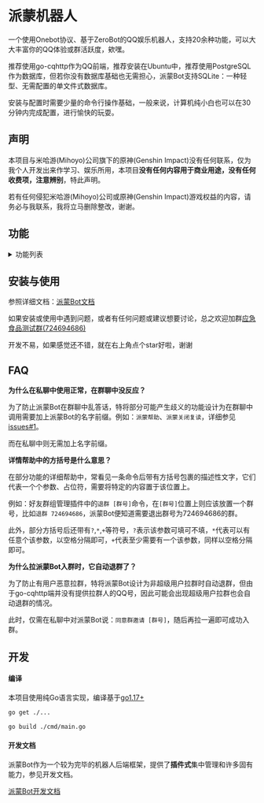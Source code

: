 # 派蒙机器人

一个使用Onebot协议、基于ZeroBot的QQ娱乐机器人，支持20余种功能，可以大大丰富你的QQ体验或群活跃度，欸嘿。

推荐使用go-cqhttp作为QQ前端，推荐安装在Ubuntu中，推荐使用PostgreSQL作为数据库，但若你没有数据库基础也无需担心，派蒙Bot支持SQLite：一种轻型、无需配置的单文件式数据库。

安装与配置时需要少量的命令行操作基础，一般来说，计算机纯小白也可以在30分钟内完成配置，进行愉快的玩耍。

## 声明

本项目与米哈游(Mihoyo)公司旗下的原神(Genshin Impact)没有任何联系，仅为我个人开发出来作学习、娱乐所用，本项目**没有任何内容用于商业用途，没有任何收费项，注意辨别**，特此声明。

若有任何侵犯米哈游(Mihoyo)公司或原神(Genshin Impact)游戏权益的内容，请务必与我联系，我将立马删除整改，谢谢。

## 功能

<details>
<summary>功能列表</summary>

行尾括号内为插件Key，对应着配置文件config-plugin.yaml中各个插件的根配置项key

### 基本功能
- [x] 权限管理与鉴权 (auth)：各功能可分权限使用
- [x] 功能开关与封(解)禁 (ban)：可按功能封人、封群
- [x] 加群\好友申请事件处理\推送 (event)
- [x] 帮助 (help)
- [x] 功能CD限流 (limiter)
- [x] 用户昵称系统 (nickname)
- [x] 签到与财富 (sc)

### 一般功能
- [x] 聊天\自定义问答 (chat)：具有强大的文件问答集自定义功能
- [x] 定期提醒 (note)：定时定点或指定间隔提醒，支持CRON
- [x] 联系管理员 (contact)
- [x] 复读 (echo)
- [x] 控制命令 (inspection)：自检、重启、检查更新等
- [x] 功能使用统计 (statistic)：可分人分日统计
- [x] 网易云评论 (netease)
- [x] 点歌 (music)
- [x] 随机\随机数 (random)
- [x] 漂流瓶 (bottle)
- [x] 戳一戳 (poke)：可自行配置回答，还支持多种动作

### 原神相关
- [x] 今日可肝素材查询 (genshin_resource)
- [x] 模拟原神抽卡 (genshin_draw)
- [x] 米游社管理 (genshin_cookie)
- [x] 米游社签到 (genshin_sign)
- [x] 原神便笺查询 (genshin_query)
- [x] 原神战绩查询 (genshin_record)

### 实用工具
- [x] B站订阅 (bilibili)：UP主、番剧、直播更新时自动推送
- [x] 翻译 (translate)：甚至支持文言文
- [x] 纯小写缩写翻译 (hhsh)
- [x] 搜梗 (geng)
- [x] 识图搜番 (whatanime)
- [x] 疫情查询 (COVID)
- [x] 短链接还原 (short_url)
- [x] 天气 (weather)
- [x] GitHub查询 (github)
- [x] 混合表情 (emoji_mix)：合成两个emoji表情

### 群功能
- [x] 群管理 (admin)：快捷踢人、禁言、拉黑
- [x] 撤回消息 (withdraw)
- [x] 设置入群欢迎 (welcome)
- [x] 关键词撤回 (keyword)

### 小游戏
- [x] 看图猜成语 (idioms)
- [ ] 谁是卧底
- [ ] 文字RPG

### 好康的
- [x] 涩图 (pixiv)
- [x] Pixiv排行榜 (pixiv_rank)
- [x] Pixiv搜索 (pixiv_query)
- [x] 搜图\搜本子 (whatpicture)
- [ ] coser
- [ ] 自定义图库

### 可选插件

若想启用这些插件，请自行下载源码取消掉cmd/main.go内的可选插件注释，[**自行编译**](#编译)

- [x] OSU查询 (HiOSU)

</details>

## 安装与使用

参照详细文档：[派蒙Bot文档](https://richeyjang.github.io/PaimengBot)

如果安装或使用中遇到问题，或者有任何问题或建议想要讨论，总之欢迎加群[应急食品测试群(724694686)](https://qm.qq.com/cgi-bin/qm/qr?k=2u70XSTgORNbVzAnnsSYD2GLrelRuQC6&jump_from=webapi)

开发不易，如果感觉还不错，就在右上角点个star好啦，谢谢

## FAQ

**为什么在私聊中使用正常，在群聊中没反应？**

为了防止派蒙Bot在群聊中乱答话，特将部分可能产生歧义的功能设计为在群聊中调用需要加上派蒙Bot的名字前缀。例如：`派蒙帮助`、`派蒙关闭复读`，详细参见[issues#1](https://github.com/RicheyJang/PaimengBot/issues/1)。

而在私聊中则无需加上名字前缀。

**详情帮助中的方括号是什么意思？**

在部分功能的详细帮助中，常看见一条命令后带有方括号包裹的描述性文字，它们代表一个个参数、占位符，需要将特定的内容置于该位置上。

例如：好友群组管理插件中的`退群 [群号]`命令，在`[群号]`位置上则应该放置一个群号，比如`退群 724694686`，派蒙Bot便知道需要退出群号为724694686的群。

此外，部分方括号后还带有`?`,`*`,`+`等符号，`?`表示该参数可填可不填，`*`代表可以有任意个该参数，以空格分隔即可，`+`代表至少需要有一个该参数，同样以空格分隔即可。

**为什么拉派蒙Bot入群时，它自动退群了？**

为了防止有用户恶意拉群，特将派蒙Bot设计为非超级用户拉群时自动退群，但由于go-cqhttp端并没有提供拉群人的QQ号，因此可能会出现超级用户拉群也会自动退群的情况。

此时，仅需在私聊中对派蒙Bot说：`同意群邀请 [群号]`，随后再拉一遍即可成功入群。

## 开发

#### 编译

本项目使用纯Go语言实现，编译基于[go1.17+](https://golang.google.cn/dl/)

```bash
go get ./...

go build ./cmd/main.go
```

#### 开发文档

派蒙Bot作为一个较为完毕的机器人后端框架，提供了**插件式**集中管理和许多固有能力，参见开发文档。

[派蒙Bot开发文档](https://richeyjang.github.io/PaimengBot/develop/)